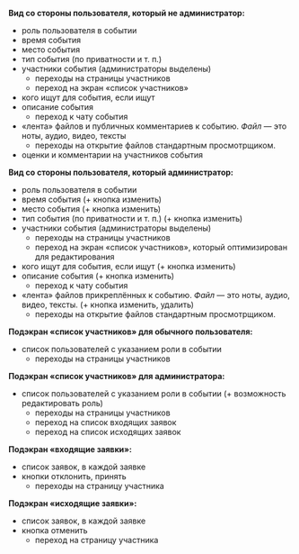 **Вид со стороны пользователя, который не администратор:**
* роль пользователя в событии
* время события
* место события
* тип события (по приватности и т. п.)
* участники события (администраторы выделены)
  - переходы на страницы участников
  - переход на экран «список участников»
* кого ищут для события, если ищут
* описание события
  - переход к чату события
* «лента» файлов и публичных комментариев к событию. *Файл* — это ноты, аудио, видео, тексты
  - переходы на открытие файлов стандартным просмотрщиком.
* оценки и комментарии на участников события

**Вид со стороны пользователя, который администратор:**
* роль пользователя в событии
* время события (+ кнопка изменить)
* место события (+ кнопка изменить)
* тип события (по приватности и т. п.) (+ кнопка изменить)
* участники события (администраторы выделены)
  - переходы на страницы участников
  - переход на экран «список участников», который оптимизирован для редактирования
* кого ищут для события, если ищут (+ кнопка изменить)
* описание события (+ кнопка изменить)
  - переход к чату события
* «лента» файлов прикреплённых к событию. *Файл* — это ноты, аудио, видео, тексты. (+ кнопка изменить, удалить)
  - переходы на открытие файлов стандартным просмотрщиком.
 
**Подэкран «список участников» для обычного пользователя:**
* список пользователей с указанием роли в событии
  - переходы на страницы участников

**Подэкран «список участников» для администратора:**
* список пользователей с указанием роли в событии (+ возможность редактировать роль)
  - переходы на страницы участников
  - переход на список входящих заявок 
  - переход на список исходящих заявок

**Подэкран «входящие заявки»:**
* список заявок, в каждой заявке
* кнопки отклонить, принять
  - переходы на страницу участника

**Подэкран «исходящие заявки»:**
* список заявок, в каждой заявке
* кнопка отменить
  - переход на страницу участника
